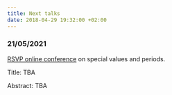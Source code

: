 ```yaml
---
title: Next talks
date: 2018-04-29 19:32:00 +02:00
---
```


### 21/05/2021

[RSVP online conference](https://sites.google.com/view/rsvp-conference/home) on special values and periods.

Title: TBA

Abstract: TBA